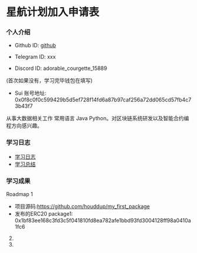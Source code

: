 # 星航计划加入申请表

### 个人介绍

* Github ID: [github](https://github.com/houddup)

* Telegram ID: xxx

* Discord ID: adorable_courgette_15889

(首次如果没有，学习完毕钱包在填写)
* Sui 账号地址: 0x0f8c0f0c599429b5d5ef728f14fd6a87b97caf256a72dd065cd57fb4c73b43f7

从事大数据相关工作
常用语言 Java Python。对区块链系统研发以及智能合约编程方向感兴趣。

### 学习日志

- [学习日志](journal.md)
- [学习总结](summary.md)

### 学习成果

Roadmap  1  
- 项目源码:https://github.com/houddup/my_first_package
- 发布的ERC20
package1: 0x1bf83ee168c3fd3c5f041810fd8ea782afe1bbd93fd3004128ff98a0410a1fc6


2.


3. 

